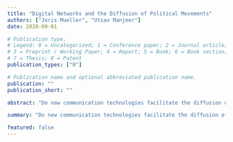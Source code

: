 ```yaml
---
title: "Digital Networks and the Diffusion of Political Movements"
authors: ["Joris Mueller", "Utsav Manjeer"] 
date: 2020-09-01

# Publication type.
# Legend: 0 = Uncategorized; 1 = Conference paper; 2 = Journal article;
# 3 = Preprint / Working Paper; 4 = Report; 5 = Book; 6 = Book section;
# 7 = Thesis; 8 = Patent
publication_types: ["0"]

# Publication name and optional abbreviated publication name.
publication: ""
publication_short: ""

abstract: "Do new communication technologies facilitate the diffusion of political movements? We study 3G mobile internet in Africa to find out."

summary: "Do new communication technologies facilitate the diffusion of political movements? We study 3G mobile internet in Africa to find out."

featured: false
---
```


